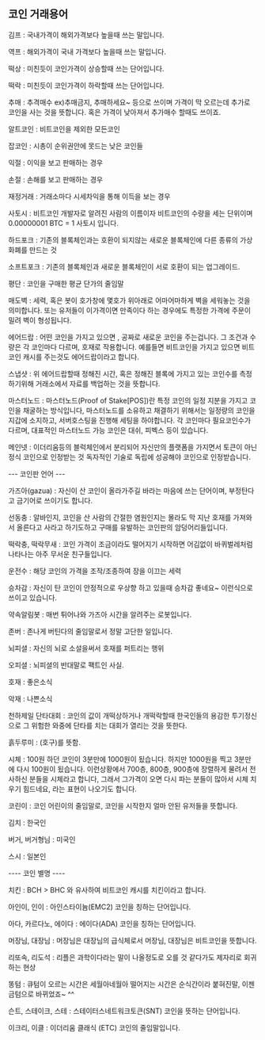  ## 코인 거래용어 





김프 : 국내가격이 해외가격보다 높을때 쓰는 말입니다.

역프 : 해외가격이 국내 가격보다 높을때 쓰는 말입니다.

떡상 : 미친듯이 코인가격이 상승할때 쓰는 단어입니다.

떡락 : 미친듯이 코인가격이 하락할때 쓰는 단어입니다.

추매 : 추격매수 ex)추매금지, 추매하세요~ 등으로 쓰이며 가격이 막 오르는데 추가로 코인을 사는 것을 뜻합니다. 혹은 가격이 낮아져서 추가매수 할때도 쓰이죠.

알트코인 : 비트코인을 제외한 모든코인

잡코인 : 시총이 순위권안에 못드는 낮은 코인들

익절 : 이익을 보고 판매하는 경우

손절 : 손해를 보고 판매하는 경우

재정거래 : 거래소마다 시세차익을 통해 이득을 보는 경우

사토시 : 비트코인 개발자로 알려진 사람의 이름이자 비트코인의 수량을 세는 단위이며  0.00000001 BTC = 1 사토시 입니다.

하드포크 : 기존의 블록체인과는 호환이 되지않는 새로운 블록체인에 다른 종류의 가상화폐를 만드는 것

소프트포크 : 기존의 블록체인과 새로운 블록체인이 서로 호환이 되는 업그레이드.

평단 : 코인을 구매한 평균 단가의 줄임말

매도벽 : 세력, 혹은 봇이 호가창에 몇호가 위아래로 어마어마하게 벽을 세워놓는 것을 의미합니다. 또는 유저들이 이가격이면 만족이다 하는 경우에도 특정한 가격에 주문이 밀려 벽이 형성됩니다. 

에어드랍 : 어떤 코인을 가지고 있으면 , 공짜로 새로운 코인을 주는겁니다. 그 조건과 수량은
각 코인마다 다르며, 호재로 작용합니다. 예를들면 비트코인을 가지고 있으면 비트코인 캐시를 주는것도
에어드랍이라고 합니다.

스냅샷 : 위 에어드랍할때 정해진 시간, 혹은 정해진 블록에 가지고 있는 코인수를 측정하기위해
거래소에서 자료를 백업하는 것을 뜻합니다.

마스터노드 : 마스터노드(Proof of Stake[POS])란 특정 코인의 일정 지분을 가지고 코인을 채굴하는 방식입니다, 
마스터노드를 소유하고 채결하기 위해서는 일정량의 코인을 지갑에 소지하고, 서버호스팅을 진행해 세팅을 하야합니다.
각 코인마다 필요코인수가 다르며, 대표적인 마스터노드 가능 코인은 대쉬, 피벡스 등이 있습니다.

메인넷 : 이더리움등의 블럭체인에서 분리되어 자신만의 플랫폼을 가지면서 토큰이 아닌 정식 코인으로 인정받는 것
독자적인 기술로 독립에 성공해야 코인으로 인정받습니다.

 

--- 코인판 언어 ---

가즈아(gazua) : 자신이 산 코인이 올라가주길 바라는 마음에 쓰는 단어이며, 부정탄다고 금기어로 쓰이기도 합니다.

선동충 : 알바인지, 코인을 산 사람의 간절한 염원인지는 몰라도 막 지난 호재를 가져와서 올른다고 사라고 하기도하고 구매를 유발하는 코인판의 암덩어리들입니다.

떡락충, 떡락무새 : 코인 가격이 조금이라도 떨어지기 시작하면 어김없이 바퀴벌레처럼 나타나는 아주 무서운 친구들입니다. 

운전수 : 해당 코인의 가격을 조작/조종하여 장을 이끄는 세력

승차감 : 자신이 탄 코인이 안정적으로 우상향 하고 있을때 승차감 좋네요~ 이런식으로 쓰이고 있습니다.

약속알림봇 : 매번 튀어나와 가즈아 시간을 알려주는 로봇입니다.

존버 : 존나게 버틴다의 줄임말로서 정말 고단한 일입니다.

뇌피셜 : 자신의 뇌로 소설을써서 호재를 퍼트리는 행위

오피셜 : 뇌피셜의 반대말로 팩트인 사실.

호재 : 좋은소식

악재 : 나쁜소식

천하제일 단타대회 : 코인의 값이 개떡상하거나 개떡락할때 한국인들의 용감한 투기정신으로 그 위험한 와중에 단타를 치는 대회가 열리는 것을 뜻한다.

흙두루미 :  (호구)를 뜻함.

시체 : 100원 하던 코인이 3분만에 1000원이 됬습니다. 하지만 1000원을 찍고 3분만에 다시 100원이 됬습니다.
이런상황에서 700층, 800층, 900층에 장렬하게 물려서 전사하신 분들을 시체라고 합니다, 그래서 그가격이 오면
다시 파는 분들이 많아서 시체 치우기 힘드네요, 라는 표현이 나오기도 합니다. 

코린이 : 코인 어린이의 줄임말로, 코인을 시작한지 얼마 안된 유저들을 뜻합니다.

김치 : 한국인

버거, 버거형님 : 미국인

스시 : 일본인 

 

---- 코인 별명 ----

치킨 : BCH > BHC 와 유사하여 비트코인 캐시를 치킨이라고 합니다.

아인이, 인이 : 아인스타이늄(EMC2) 코인을 칭하는 단어입니다.

아다, 카르다노, 에이다 : 에이다(ADA) 코인을 칭하는 단어입니다.

머장님, 대장님 : 머장님은 대장님의 급식체로서 머장님, 대장님은 비트코인을 뜻합니다.

리또속, 리도석 : 리플은 과학이다라는 말이 나올정도로 오를 것 같다가도 제자리로 회귀하는 현상 

똥텀 : 큐텀이 오르는 시간은 세월아네월아 떨어지는 시간은 순식간이라 붙혀진말, 이젠 금텀으로 바뀌었죠~ ^^

슨트, 스테이크, 스테 : 스테이터스네트워크토큰(SNT) 코인을 뜻하는 단어입니다.

이크리, 이클 : 이더리움 클래식 (ETC) 코인의 줄임말입니다.